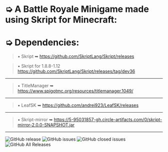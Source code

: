 # ➭ A Battle Royale Minigame made using Skript for Minecraft:

# ➭ Dependencies:
> ▪ Skript ➥ https://github.com/SkriptLang/Skript/releases

> ▪ Skript for 1.8.8-1.12 https://github.com/SkriptLang/Skript/releases/tag/dev36
***
> ▪ TitleManager ➥ https://www.spigotmc.org/resources/titlemanager.1049/
***
> ▪ LeafSK ➥ https://github.com/andrei923/LeafSK/releases
***
> ▪ Skript-mirror ➥ https://5-95031857-gh.circle-artifacts.com/0/skript-mirror-2.0.0-SNAPSHOT.jar
***

![GitHub release](https://img.shields.io/github/release/andrei923/LeafBattleRoyale.svg?style=for-the-badge)
![GitHub issues](https://img.shields.io/github/issues-raw/andrei923/LeafBattleRoyale.svg?style=for-the-badge)
![GitHub closed issues](https://img.shields.io/github/issues-closed-raw/andrei923/LeafBattleRoyale.svg?style=for-the-badge)
![GitHub All Releases](https://img.shields.io/github/downloads/andrei923/LeafBattleRoyale/total.svg?style=for-the-badge)
